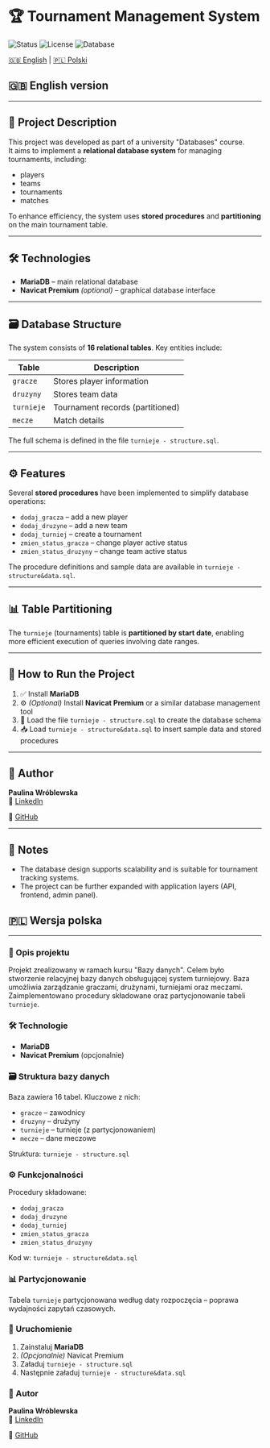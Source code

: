 # 🏆 Tournament Management System

![Status](https://img.shields.io/badge/project-active-brightgreen)
![License](https://img.shields.io/badge/license-MIT-blue)
![Database](https://img.shields.io/badge/database-MariaDB-lightgrey)

[🇬🇧 English](#-english-version) | [🇵🇱 Polski](#-wersja-polska)
## 🇬🇧 English version
---
## 📖 Project Description

This project was developed as part of a university "Databases" course.  
It aims to implement a **relational database system** for managing tournaments, including:

- players
- teams
- tournaments
- matches

To enhance efficiency, the system uses **stored procedures** and **partitioning** on the main tournament table.

---

## 🛠️ Technologies

- **MariaDB** – main relational database
- **Navicat Premium** *(optional)* – graphical database interface

---

## 🗃️ Database Structure

The system consists of **16 relational tables**. Key entities include:

| Table       | Description                        |
|-------------|------------------------------------|
| `gracze`    | Stores player information          |
| `druzyny`   | Stores team data                   |
| `turnieje`  | Tournament records (partitioned)   |
| `mecze`     | Match details                      |

The full schema is defined in the file `turnieje - structure.sql`.

---

## ⚙️ Features

Several **stored procedures** have been implemented to simplify database operations:

- `dodaj_gracza` – add a new player
- `dodaj_druzyne` – add a new team
- `dodaj_turniej` – create a tournament
- `zmien_status_gracza` – change player active status
- `zmien_status_druzyny` – change team active status

The procedure definitions and sample data are available in `turnieje - structure&data.sql`.

---

## 📊 Table Partitioning

The `turnieje` (tournaments) table is **partitioned by start date**, enabling more efficient execution of queries involving date ranges.

---

## 🚀 How to Run the Project

1. ✅ Install **MariaDB**
2. ⚙️ *(Optional)* Install **Navicat Premium** or a similar database management tool
3. 🧱 Load the file `turnieje - structure.sql` to create the database schema
4. 📥 Load `turnieje - structure&data.sql` to insert sample data and stored procedures

---

## 👤 Author

**Paulina Wróblewska**  
🔗 [LinkedIn](https://www.linkedin.com/in/paulina-wr%C3%B3blewska-2381a217b/)

🔗 [GitHub](https://github.com/Paulina-Wroblewska)

---

## 📌 Notes

- The database design supports scalability and is suitable for tournament tracking systems.
- The project can be further expanded with application layers (API, frontend, admin panel).



## 🇵🇱 Wersja polska
---

### 📖 Opis projektu

Projekt zrealizowany w ramach kursu "Bazy danych". Celem było stworzenie relacyjnej bazy danych obsługującej system turniejowy. Baza umożliwia zarządzanie graczami, drużynami, turniejami oraz meczami. Zaimplementowano procedury składowane oraz partycjonowanie tabeli `turnieje`.

### 🛠️ Technologie

- **MariaDB**
- **Navicat Premium** (opcjonalnie)

### 🗃️ Struktura bazy danych

Baza zawiera 16 tabel. Kluczowe z nich:

- `gracze` – zawodnicy
- `druzyny` – drużyny
- `turnieje` – turnieje (z partycjonowaniem)
- `mecze` – dane meczowe

Struktura: `turnieje - structure.sql`

### ⚙️ Funkcjonalności

Procedury składowane:

- `dodaj_gracza`
- `dodaj_druzyne`
- `dodaj_turniej`
- `zmien_status_gracza`
- `zmien_status_druzyny`

Kod w: `turnieje - structure&data.sql`

### 📊 Partycjonowanie

Tabela `turnieje` partycjonowana według daty rozpoczęcia – poprawa wydajności zapytań czasowych.

### 🚀 Uruchomienie

1. Zainstaluj **MariaDB**
2. *(Opcjonalnie)* Navicat Premium
3. Załaduj `turnieje - structure.sql`
4. Następnie załaduj `turnieje - structure&data.sql`

### 👤 Autor

**Paulina Wróblewska**  
🔗 [LinkedIn](https://www.linkedin.com/in/paulina-wr%C3%B3blewska-2381a217b/)

🔗 [GitHub](https://github.com/Paulina-Wroblewska)




